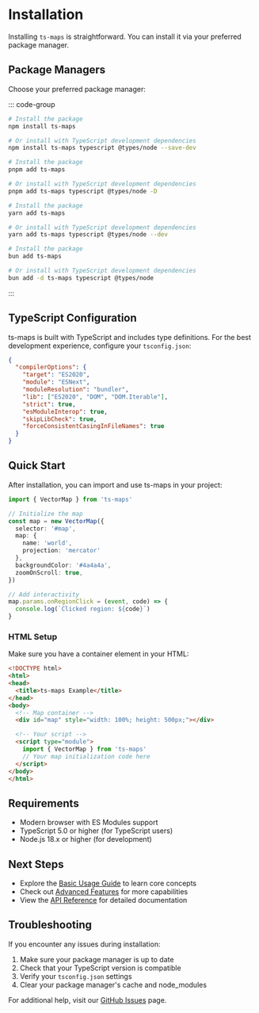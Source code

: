 # Installation

Installing `ts-maps` is straightforward. You can install it via your preferred package manager.

## Package Managers

Choose your preferred package manager:

::: code-group

```sh [npm]
# Install the package
npm install ts-maps

# Or install with TypeScript development dependencies
npm install ts-maps typescript @types/node --save-dev
```

```sh [pnpm]
# Install the package
pnpm add ts-maps

# Or install with TypeScript development dependencies
pnpm add ts-maps typescript @types/node -D
```

```sh [yarn]
# Install the package
yarn add ts-maps

# Or install with TypeScript development dependencies
yarn add ts-maps typescript @types/node --dev
```

```sh [bun]
# Install the package
bun add ts-maps

# Or install with TypeScript development dependencies
bun add -d ts-maps typescript @types/node
```

:::

## TypeScript Configuration

ts-maps is built with TypeScript and includes type definitions. For the best development experience, configure your `tsconfig.json`:

```json
{
  "compilerOptions": {
    "target": "ES2020",
    "module": "ESNext",
    "moduleResolution": "bundler",
    "lib": ["ES2020", "DOM", "DOM.Iterable"],
    "strict": true,
    "esModuleInterop": true,
    "skipLibCheck": true,
    "forceConsistentCasingInFileNames": true
  }
}
```

## Quick Start

After installation, you can import and use ts-maps in your project:

```typescript
import { VectorMap } from 'ts-maps'

// Initialize the map
const map = new VectorMap({
  selector: '#map',
  map: {
    name: 'world',
    projection: 'mercator'
  },
  backgroundColor: '#4a4a4a',
  zoomOnScroll: true,
})

// Add interactivity
map.params.onRegionClick = (event, code) => {
  console.log(`Clicked region: ${code}`)
}
```

### HTML Setup

Make sure you have a container element in your HTML:

```html
<!DOCTYPE html>
<html>
<head>
  <title>ts-maps Example</title>
</head>
<body>
  <!-- Map container -->
  <div id="map" style="width: 100%; height: 500px;"></div>

  <!-- Your script -->
  <script type="module">
    import { VectorMap } from 'ts-maps'
    // Your map initialization code here
  </script>
</body>
</html>
```

## Requirements

- Modern browser with ES Modules support
- TypeScript 5.0 or higher (for TypeScript users)
- Node.js 18.x or higher (for development)

## Next Steps

- Explore the [Basic Usage Guide](/intro#basic-usage) to learn core concepts
- Check out [Advanced Features](/intro#advanced-features) for more capabilities
- View the [API Reference](/api/) for detailed documentation

## Troubleshooting

If you encounter any issues during installation:

1. Make sure your package manager is up to date
2. Check that your TypeScript version is compatible
3. Verify your `tsconfig.json` settings
4. Clear your package manager's cache and node_modules

For additional help, visit our [GitHub Issues](https://github.com/stacksjs/ts-maps/issues) page.
